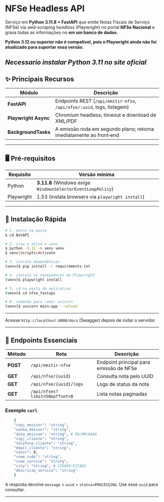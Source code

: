# NFSe Headless API

Serviço em **Python 3.11.8 + FastAPI** que emite Notas Fiscais de Serviço (NFSe) via *web‑scraping headless* (Playwright) no portal **NFSe Nacional** e grava todas as informações no **em um banco de dados**.

**Python 3.12 ou superior não é compatível, pois o Playwright ainda não foi atualizado para suportar essa versão.**

*Necessario instalar Python 3.11 no site oficial*
---

## ✨ Principais Recursos

| Módulo               | Descrição                                                              |
| -------------------- | ---------------------------------------------------------------------- |
| **FastAPI**          | Endpoints REST (`/api/emitir-nfse`, `/api/nfse/:uuid`, logs, listagem) |
| **Playwright Async** | Chromium headless; timeout e download de XML/PDF                       |            
| **BackgroundTasks**  | A emissão roda em segundo plano; retorna imediatamente ao front‑end    |

---

## 🖥️ Pré‑requisitos

| Requisito  | Versão mínima                                                |  
| ---------- | ---------------------------------------------------------    |
| Python     | **3.11.8** (Windows exige `WindowsSelectorEventLoopPolicy`)  |
| Playwright | 1.53 (instala browsers via `playwright install`)             |

---

## 🚀 Instalação Rápida

```bash
# 1. entre na pasta
$ cd BotAPI

# 2. crie e ative o venv
$ python -3.11 -m venv venv
$ venv\Scripts\Activate

# 3. instale dependências
(venv)$ pip install -r requirements.txt

# 4. instale os navegadores do Playwright
(venv)$ playwright install

# 5. cd na pasta do aplicativo
(venv)$ cd nfse_fastapi

# 6. comando para rodar uvicorn
(venv)$ uvicorn main:app --reload
```

---

Acesse `http://localhost:8000/docs` (Swagger) depois de rodar o servidor.

---

## 📡 Endpoints Essenciais

| Método   | Rota                                | Descrição                               |
| -------- | ----------------------------------- | --------------------------------------- |
| **POST** | `/api/emitir-nfse`                  | Endpoint principal para emissão de NFSe |
| **GET**  | `/api/nfse/{uuid}`                  | Consulta nota pelo UUID                 |
| **GET**  | `/api/nfse/{uuid}/logs`             | Logs de status da nota                  |
| **GET**  | `/api/nfses?limit=50&offset=0`      | Lista notas paginadas                   |

### Exemplo `curl`

```bash
    {
    "cnpj_emissor": "string",
    "senha_emissor": "string",
    "data_emissao": "string", # DD/MM/AAAA
    "cnpj_cliente": "string",
    "telefone_cliente": "string",
    "email_cliente": "string",
    "valor": 0,
    "cnae_code": "string",
    "cnae_service": "string",
    "city": "string", # CIDADE/ESTADO
    "descricao_servico": "string"
    }
```

A resposta devolve `message` + `uuid` + `status=PROCESSING`. Use esse `uuid` para consultar.

---



